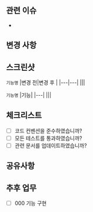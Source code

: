 <!-- 제목은 아래 주석의 형식을 참고해서 수정해주세요. -->
<!-- [<타입>] <매칭되는 이슈 제목> + <필요한 경우 추가 상세 내용> -->

## 관련 이슈
<!-- 관련된 이슈 번호를 적어주세요. -->
<!-- ex) Closes #이슈번호 -->
- 

## 변경 사항
<!-- 이 PR에서 변경된 주요 내용을 설명해주세요.
     변경사항이 여러 개일 경우, 주요 내용과 하위 항목을 구분하여 작성해주세요. -->
<!-- ex) 1. 000 엔티티 구현 -->
<!--        - 000 메서드 구현 -->


## 스크린샷
<!-- (선택) 주요 변경사항(기능 구현 화면, 테스트 결과 등)에 대한 이미지를 삽입해주세요. -->
<!-- 변경사항에 따라 아래 표 템플릿을 활용해주세요 -->
`기능명`
|변경 전|변경 후 |
|---|---|
|||

`기능명`
|기능|
|---|
|||

## 체크리스트
<!-- PR을 제출하기 전에 확인해야 할 사항들입니다. -->
- [ ] 코드 컨벤션을 준수하였습니까?
- [ ] 모든 테스트를 통과하였습니까?
- [ ] 관련 문서를 업데이트하였습니까?

## 공유사항

<!-- 리뷰어에게 전달할 추가 정보가 있다면 여기에 적어주세요. -->


## 추후 업무
<!-- 추후 진행될 과제에 대해 적어주세요. -->
<!-- ex) [ ] 000 기능 구현 -->
- [ ] 000 기능 구현
